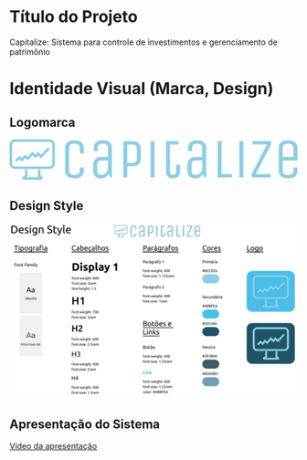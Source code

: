 # Título do Projeto

Capitalize: Sistema para controle de investimentos e gerenciamento de patrimônio

# Identidade Visual (Marca, Design)

## Logomarca

<img src="docs/img/logo_marca.png">

## Design Style

<img src="img/design_style.png">

## Apresentação do Sistema 

[Vídeo da apresentação](/presentation/VideoCompleto.mp4)

